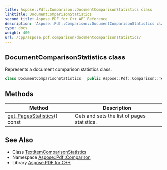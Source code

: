 ```yaml
---
title: Aspose::Pdf::Comparison::DocumentComparisonStatistics class
linktitle: DocumentComparisonStatistics
second_title: Aspose.PDF for C++ API Reference
description: 'Aspose::Pdf::Comparison::DocumentComparisonStatistics class. Represents a document comparison statistics class in C++.'
type: docs
weight: 400
url: /cpp/aspose.pdf.comparison/documentcomparisonstatistics/
---
```

## DocumentComparisonStatistics class


Represents a document comparison statistics class.

```cpp
class DocumentComparisonStatistics : public Aspose::Pdf::Comparison::TextItemComparisonStatistics
```

## Methods

| Method | Description |
| --- | --- |
| [get_PagesStatistics](./get_pagesstatistics/)() const | Gets and sets the list of pages statistics. |
## See Also

* Class [TextItemComparisonStatistics](../textitemcomparisonstatistics/)
* Namespace [Aspose::Pdf::Comparison](../)
* Library [Aspose.PDF for C++](../../)
